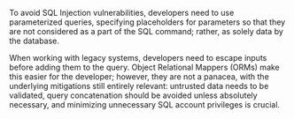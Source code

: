 To avoid SQL Injection vulnerabilities, developers need to use parameterized queries, specifying placeholders for parameters so that they are not considered as a part of the SQL command; rather, as solely data by the database.

When working with legacy systems, developers need to escape inputs before adding them to the query. Object Relational Mappers (ORMs) make this easier for the developer; however, they are not a panacea, with the underlying mitigations still entirely relevant: untrusted data needs to be validated, query concatenation should be avoided unless absolutely necessary, and minimizing unnecessary SQL account privileges is crucial.